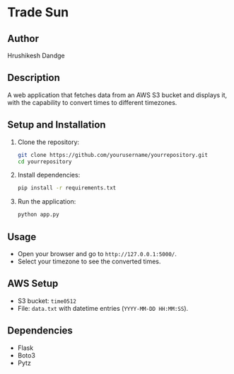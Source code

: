 # Trade Sun

## Author
Hrushikesh Dandge

## Description
A web application that fetches data from an AWS S3 bucket and displays it, with the capability to convert times to different timezones.

## Setup and Installation

1. Clone the repository:
    ```bash
    git clone https://github.com/yourusername/yourrepository.git
    cd yourrepository
    ```

2. Install dependencies:
    ```bash
    pip install -r requirements.txt
    ```

3. Run the application:
    ```bash
    python app.py
    ```

## Usage
- Open your browser and go to `http://127.0.0.1:5000/`.
- Select your timezone to see the converted times.

## AWS Setup
- S3 bucket: `time0512`
- File: `data.txt` with datetime entries (`YYYY-MM-DD HH:MM:SS`).

## Dependencies
- Flask
- Boto3
- Pytz
